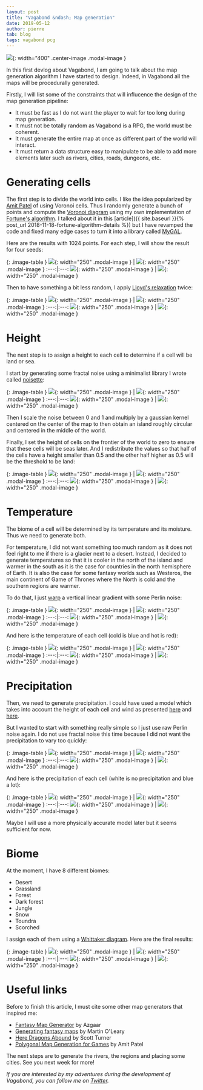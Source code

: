 ```yaml
---
layout: post
title: "Vagabond &ndash; Map generation"
date: 2019-05-12
author: pierre
tab: blog
tags: vagabond pcg
---
```


![](/media/img/vagabond-map-generation/0/Biome.png){: width="400" .center-image .modal-image }

In this first devlog about Vagabond, I am going to talk about the map generation algorithm I have started to design. Indeed, in Vagabond all the maps will be procedurally generated. 

Firstly, I will list some of the constraints that will influcence the design of the map generation pipeline:

* It must be fast as I do not want the player to wait for too long during map generation.
* It must not be totally random as Vagabond is a RPG, the world must be coherent.
* It must generate the entire map at once as different part of the world will interact.
* It must return a data structure easy to manipulate to be able to add more elements later such as rivers, cities, roads, dungeons, etc.

<!--more-->

# Generating cells

The first step is to divide the world into cells. I like the idea popularized by [Amit Patel](http://www-cs-students.stanford.edu/~amitp/game-programming/polygon-map-generation/) of using Voronoi cells. Thus I randomly generate a bunch of points and compute the [Voronoi diagram](https://en.wikipedia.org/wiki/Voronoi_diagram) using my own implementation of [Fortune's algorithm](https://en.wikipedia.org/wiki/Fortune%27s_algorithm). I talked about it in this [article]({{ site.baseurl }}{% post_url 2018-11-18-fortune-algorithm-details %}) but I have revamped the code and fixed many edge cases to turn it into a library called [MyGAL](https://github.com/pvigier/MyGAL).

Here are the results with 1024 points. For each step, I will show the result for four seeds:

{: .image-table }
![](/media/img/vagabond-map-generation/0/Voronoi.png){: width="250" .modal-image } | ![](/media/img/vagabond-map-generation/3/Voronoi.png){: width="250" .modal-image }
:---:|:---:
![](/media/img/vagabond-map-generation/5/Voronoi.png){: width="250" .modal-image } | ![](/media/img/vagabond-map-generation/7/Voronoi.png){: width="250" .modal-image }

Then to have something a bit less random, I apply [Lloyd's relaxation](https://en.wikipedia.org/wiki/Lloyd%27s_algorithm) twice:

{: .image-table }
![](/media/img/vagabond-map-generation/0/Voronoi_relaxed.png){: width="250" .modal-image } | ![](/media/img/vagabond-map-generation/3/Voronoi_relaxed.png){: width="250" .modal-image }
:---:|:---:
![](/media/img/vagabond-map-generation/5/Voronoi_relaxed.png){: width="250" .modal-image } | ![](/media/img/vagabond-map-generation/7/Voronoi_relaxed.png){: width="250" .modal-image }

# Height

The next step is to assign a height to each cell to determine if a cell will be land or sea.

I start by generating some fractal noise using a minimalist library I wrote called [noisette](https://github.com/pvigier/noisette):

{: .image-table }
![](/media/img/vagabond-map-generation/0/Height_noise.png){: width="250" .modal-image } | ![](/media/img/vagabond-map-generation/3/Height_noise.png){: width="250" .modal-image }
:---:|:---:
![](/media/img/vagabond-map-generation/5/Height_noise.png){: width="250" .modal-image } | ![](/media/img/vagabond-map-generation/7/Height_noise.png){: width="250" .modal-image }

Then I scale the noise between 0 and 1 and multiply by a gaussian kernel centered on the center of the map to then obtain an island roughly circular and centered in the middle of the world.

Finally, I set the height of cells on the frontier of the world to zero to ensure that these cells will be seas later. And I redistribute the values so that half of the cells have a height smaller than 0.5 and the other half higher as 0.5 will be the threshold to be land:

{: .image-table }
![](/media/img/vagabond-map-generation/0/Height.png){: width="250" .modal-image } | ![](/media/img/vagabond-map-generation/3/Height.png){: width="250" .modal-image }
:---:|:---:
![](/media/img/vagabond-map-generation/5/Height.png){: width="250" .modal-image } | ![](/media/img/vagabond-map-generation/7/Height.png){: width="250" .modal-image }

# Temperature

The biome of a cell will be determined by its temperature and its moisture. Thus we need to generate both.

For temperature, I did not want something too much random as it does not feel right to me if there is a glacier next to a desert. Instead, I decided to generate temperatures so that it is cooler in the north of the island and warmer in the south as it is the case for countries in the north hemisphere of Earth. It is also the case for some fantasy worlds such as Westeros, the main continent of Game of Thrones where the North is cold and the southern regions are warmer.

To do that, I just [warp](https://iquilezles.org/www/articles/warp/warp.htm) a vertical linear gradient with some Perlin noise:

{: .image-table }
![](/media/img/vagabond-map-generation/0/Temperature_noise.png){: width="250" .modal-image } | ![](/media/img/vagabond-map-generation/3/Temperature_noise.png){: width="250" .modal-image }
:---:|:---:
![](/media/img/vagabond-map-generation/5/Temperature_noise.png){: width="250" .modal-image } | ![](/media/img/vagabond-map-generation/7/Temperature_noise.png){: width="250" .modal-image }

And here is the temperature of each cell (cold is blue and hot is red):

{: .image-table }
![](/media/img/vagabond-map-generation/0/Temperature.png){: width="250" .modal-image } | ![](/media/img/vagabond-map-generation/3/Temperature.png){: width="250" .modal-image }
:---:|:---:
![](/media/img/vagabond-map-generation/5/Temperature.png){: width="250" .modal-image } | ![](/media/img/vagabond-map-generation/7/Temperature.png){: width="250" .modal-image }

<!--image-->

# Precipitation

Then, we need to generate precipitation. I could have used a model which takes into account the height of each cell and wind as presented [here](https://azgaar.wordpress.com/2017/05/08/river-systems/) and [here](https://heredragonsabound.blogspot.com/2016/10/is-it-windy-in-here.html).

But I wanted to start with something really simple so I just use raw Perlin noise again. I do not use fractal noise this time because I did not want the precipitation to vary too quickly:

{: .image-table }
![](/media/img/vagabond-map-generation/0/Precipitation_noise.png){: width="250" .modal-image } | ![](/media/img/vagabond-map-generation/3/Precipitation_noise.png){: width="250" .modal-image }
:---:|:---:
![](/media/img/vagabond-map-generation/5/Precipitation_noise.png){: width="250" .modal-image } | ![](/media/img/vagabond-map-generation/7/Precipitation_noise.png){: width="250" .modal-image }

And here is the precipitation of each cell (white is no precipitation and blue a lot):

{: .image-table }
![](/media/img/vagabond-map-generation/0/Precipitation.png){: width="250" .modal-image } | ![](/media/img/vagabond-map-generation/3/Precipitation.png){: width="250" .modal-image }
:---:|:---:
![](/media/img/vagabond-map-generation/5/Precipitation.png){: width="250" .modal-image } | ![](/media/img/vagabond-map-generation/7/Precipitation.png){: width="250" .modal-image }

Maybe I will use a more physically accurate model later but it seems sufficient for now.

# Biome

At the moment, I have 8 different biomes:

* Desert
* Grassland
* Forest
* Dark forest
* Jungle
* Snow
* Toundra
* Scorched

I assign each of them using a [Whittaker diagram](http://w3.marietta.edu/~biol/biomes/biome_main.htm). Here are the final results:

{: .image-table }
![](/media/img/vagabond-map-generation/0/Biome.png){: width="250" .modal-image } | ![](/media/img/vagabond-map-generation/3/Biome.png){: width="250" .modal-image }
:---:|:---:
![](/media/img/vagabond-map-generation/5/Biome.png){: width="250" .modal-image } | ![](/media/img/vagabond-map-generation/7/Biome.png){: width="250" .modal-image }

# Useful links

Before to finish this article, I must cite some other map generators that inspired me:

* [Fantasy Map Generator](https://azgaar.wordpress.com) by Azgaar
* [Generating fantasy maps](http://mewo2.com/notes/terrain/) by Martin O'Leary
* [Here Dragons Abound](https://heredragonsabound.blogspot.com) by Scott Turner
* [Polygonal Map Generation for Games](http://www-cs-students.stanford.edu/~amitp/game-programming/polygon-map-generation/) by Amit Patel

The next steps are to generate the rivers, the regions and placing some cities. See you next week for more!

*If you are interested by my adventures during the development of Vagabond, you can follow me on [Twitter](https://twitter.com/PierreVigier).*